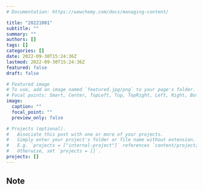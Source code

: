 ```yaml
---
# Documentation: https://wowchemy.com/docs/managing-content/

title: "20221001"
subtitle: ""
summary: ""
authors: []
tags: []
categories: []
date: 2022-09-30T15:24:36Z
lastmod: 2022-09-30T15:24:36Z
featured: false
draft: false

# Featured image
# To use, add an image named `featured.jpg/png` to your page's folder.
# Focal points: Smart, Center, TopLeft, Top, TopRight, Left, Right, BottomLeft, Bottom, BottomRight.
image:
  caption: ""
  focal_point: ""
  preview_only: false

# Projects (optional).
#   Associate this post with one or more of your projects.
#   Simply enter your project's folder or file name without extension.
#   E.g. `projects = ["internal-project"]` references `content/project/deep-learning/index.md`.
#   Otherwise, set `projects = []`.
projects: []
---
```


## Note

